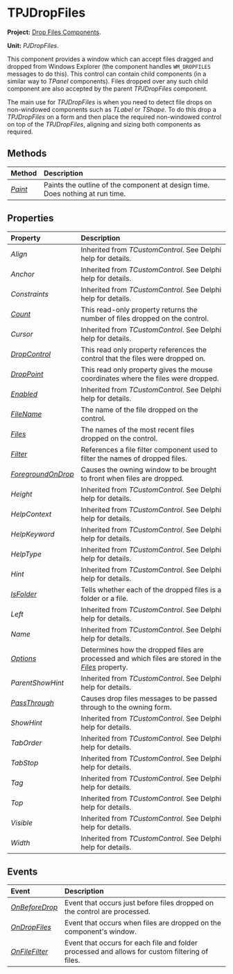 # TPJDropFiles #

**Project:** [Drop Files Components](DropFilesComponents.md).

**Unit:** _PJDropFiles_.

This component provides a window which can accept files dragged and dropped from Windows Explorer (the component handles `WM_DROPFILES` messages to do this). This control can contain child components (in a similar way to _TPanel_ components). Files dropped over any such child component are also accepted by the parent _TPJDropFiles_ component.

The main use for _TPJDropFiles_ is when you need to detect file drops on non-windowed components such as _TLabel_ or _TShape_. To do this drop a _TPJDropFiles_ on a form and then place the required non-windowed control on top of the _TPJDropFiles_, aligning and sizing both components as required.

## Methods ##

| **Method** | **Description** |
|:-----------|:----------------|
| _[Paint](TPJDropFilesPaint.md)_ | Paints the outline of the component at design time. Does nothing at run time. |

## Properties ##

| **Property** | **Description** |
|:-------------|:----------------|
| _Align_ | Inherited from _TCustomControl_. See Delphi help for details. |
| _Anchor_ | Inherited from _TCustomControl_. See Delphi help for details. |
| _Constraints_ | Inherited from _TCustomControl_. See Delphi help for details. |
| _[Count](TPJDropFilesCount.md)_ | This read-only property returns the number of files dropped on the control. |
| _Cursor_ | Inherited from _TCustomControl_. See Delphi help for details. |
| _[DropControl](TPJDropFilesDropControl.md)_ | This read only property references the control that the files were dropped on. |
| _[DropPoint](TPJDropFilesDropPoint.md)_ | This read only property gives the mouse coordinates where the files were dropped. |
| _[Enabled](TPJDropFilesEnabled.md)_ | Inherited from _TCustomControl_. See Delphi help for details. |
| _[FileName](TPJDropFilesFileName.md)_ | The name of the file dropped on the control. |
| _[Files](TPJDropFilesFiles.md)_ | The names of the most recent files dropped on the control. |
| _[Filter](TPJDropFilesFilter.md)_ | References a file filter component used to filter the names of dropped files. |
| _[ForegroundOnDrop](TPJDropFilesForegroundOnDrop.md)_ | Causes the owning window to be brought to front when files are dropped. |
| _Height_ | Inherited from _TCustomControl_. See Delphi help for details. |
| _HelpContext_ | Inherited from _TCustomControl_. See Delphi help for details. |
| _HelpKeyword_ | Inherited from _TCustomControl_. See Delphi help for details. |
| _HelpType_ | Inherited from _TCustomControl_. See Delphi help for details. |
| _Hint_ | Inherited from _TCustomControl_. See Delphi help for details. |
| _[IsFolder](TPJDropFilesIsFolder.md)_ | Tells whether each of the dropped files is a folder or a file. |
| _Left_ | Inherited from _TCustomControl_. See Delphi help for details. |
| _Name_ | Inherited from _TCustomControl_. See Delphi help for details. |
| _[Options](TPJDropFilesOptions.md)_ | Determines how the dropped files are processed and which files are stored in the _[Files](TPJDropFilesFiles.md)_ property. |
| _ParentShowHint_ | Inherited from _TCustomControl_. See Delphi help for details. |
| _[PassThrough](TPJDropFilesPassThrough.md)_ | Causes drop files messages to be passed through to the owning form. |
| _ShowHint_ | Inherited from _TCustomControl_. See Delphi help for details. |
| _TabOrder_ | Inherited from _TCustomControl_. See Delphi help for details. |
| _TabStop_ | Inherited from _TCustomControl_. See Delphi help for details. |
| _Tag_ | Inherited from _TCustomControl_. See Delphi help for details. |
| _Top_ | Inherited from _TCustomControl_. See Delphi help for details. |
| _Visible_ | Inherited from _TCustomControl_. See Delphi help for details. |
| _Width_ | Inherited from _TCustomControl_. See Delphi help for details. |

## Events ##

| **Event** | **Description** |
|:----------|:----------------|
| _[OnBeforeDrop](TPJDropFilesOnBeforeDrop.md)_ | Event that occurs just before files dropped on the control are processed. |
| _[OnDropFiles](TPJDropFilesOnDropFiles.md)_ | Event that occurs when files are dropped on the component's window. |
| _[OnFileFilter](TPJDropFilesOnFileFilter.md)_ | Event that occurs for each file and folder processed and allows for custom filtering of files. |